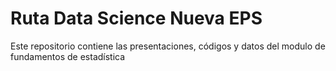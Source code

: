 # Ruta Data Science Nueva EPS
Este repositorio contiene las presentaciones, códigos y datos del modulo de fundamentos de estadística
